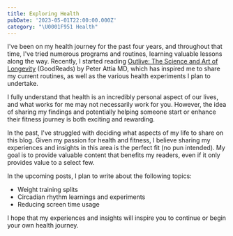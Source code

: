 ```yaml
---
title: Exploring Health
pubDate: '2023-05-01T22:00:00.000Z'
category: "\U0001F951 Health"
---
```


I've been on my health journey for the past four years, and throughout that time, I've tried numerous programs and routines, learning valuable lessons along the way. Recently, I started reading [Outlive: The Science and Art of Longevity](https://www.goodreads.com/book/show/61153739-outlive) (GoodReads) by Peter Attia MD, which has inspired me to share my current routines, as well as the various health experiments I plan to undertake.

I fully understand that health is an incredibly personal aspect of our lives, and what works for me may not necessarily work for you. However, the idea of sharing my findings and potentially helping someone start or enhance their fitness journey is both exciting and rewarding.

In the past, I've struggled with deciding what aspects of my life to share on this blog. Given my passion for health and fitness, I believe sharing my experiences and insights in this area is the perfect fit (no pun intended). My goal is to provide valuable content that benefits my readers, even if it only provides value to a select few.

In the upcoming posts, I plan to write about the following topics:

* Weight training splits
* Circadian rhythm learnings and experiments
* Reducing screen time usage

I hope that my experiences and insights will inspire you to continue or begin your own health journey.
